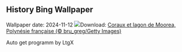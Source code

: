 ## History Bing Wallpaper
Wallpaper date: 2024-11-12
![](https://www.bing.com/th?id=OHR.Moorea_FR-FR8377929183_UHD.jpg&w=1000)Download: [Coraux et lagon de Moorea, Polynésie française (© bru_greg/Getty Images)](https://www.bing.com/th?id=OHR.Moorea_FR-FR8377929183_UHD.jpg)

Auto get programm by LtgX
